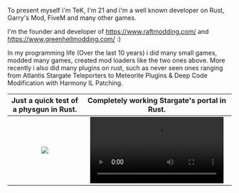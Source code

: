 To present myself i'm TeK, I'm 21 and i'm a well known developer on Rust, Garry's Mod, FiveM and many other games.

I'm the founder and developer of https://www.raftmodding.com/ and https://www.greenhellmodding.com/  :)

In my programming life (Over the last 10 years) i did many small games, modded many games, created mod loaders like the two ones above.
More recently i also did many plugins on rust, such as never seen ones ranging from Atlantis Stargate Teleporters to Meteorite Plugins & Deep Code Modification with Harmony IL Patching.


Just a quick test of a physgun in Rust.             |  Completely working Stargate's portal in Rust.
:-------------------------:|:-------------------------:
![](https://mir-s3-cdn-cf.behance.net/project_modules/max_1200/95bfc0112284803.601199c52c294.gif)  |  ![](https://cdn.discordapp.com/attachments/773231750733103164/775041178684620830/2020-11-08_17-55-03.mp4)

